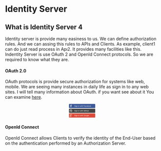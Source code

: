 # Identity Server

## What is Identity Server 4 
Identity server is provide many easiness to us. We can define authorization rules. And we can assing this rules to APIs and Clients. As example, client1 can do just read process in Apı2. It provides many facilities like this. Indentity Server is use OAuth 2 and OpenId Connect protocols. So we are required to know what they are.
#### OAuth 2.0
OAuth protocols is provide secure authorization for systems like web, mobile. We are seeing many instances in daily life as sign in to any web sites. I will tell many information about OAuth. if you want see about it You can examine <a href="https://oauth.net/2/">here</a>. 
<div align="center">
<img src="https://github.com/ikbalkazanc/Asp.NetCore-IdentityServer4/blob/master/images/bootstrap-social.png" alt="Logo" width="20%" height="20%">
 </div>

#### OpenId Connect
OpenId Connect allows Clients to verify the identity of the End-User based on the authentication performed by an Authorization Server.
